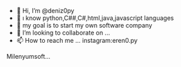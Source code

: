 - 👋 Hi, I’m @deniz0py
- 👀 ı know python,C##,C#,html,java,javascript languages
- 🌱  my goal is to start my own software company
- 💞️ I’m looking to collaborate on ...
- 📫 How to reach me ...
instagram:eren0.py

<!---
deniz0py/deniz0py is a ✨ special ✨ repository because its `README.md` (this file) appears on your GitHub profile.
You can click the Preview link to take a look at your changes.
--->

Milenyumsoft...
